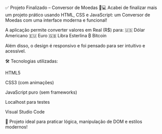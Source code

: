 ✅ Projeto Finalizado – Conversor de Moedas 💱💻
Acabei de finalizar mais um projeto prático usando HTML, CSS e JavaScript: um Conversor de Moedas com uma interface moderna e funcional!

A aplicação permite converter valores em Real (R$) para:
🇺🇸 Dólar Americano
🇪🇺 Euro
🇬🇧 Libra Esterlina
₿ Bitcoin

Além disso, o design é responsivo e foi pensado para ser intuitivo e acessível.

🛠️ Tecnologias utilizadas:

HTML5

CSS3 (com animações)

JavaScript puro (sem frameworks)

Localhost para testes

Visual Studio Code

🔧 Projeto ideal para praticar lógica, manipulação de DOM e estilos modernos!
